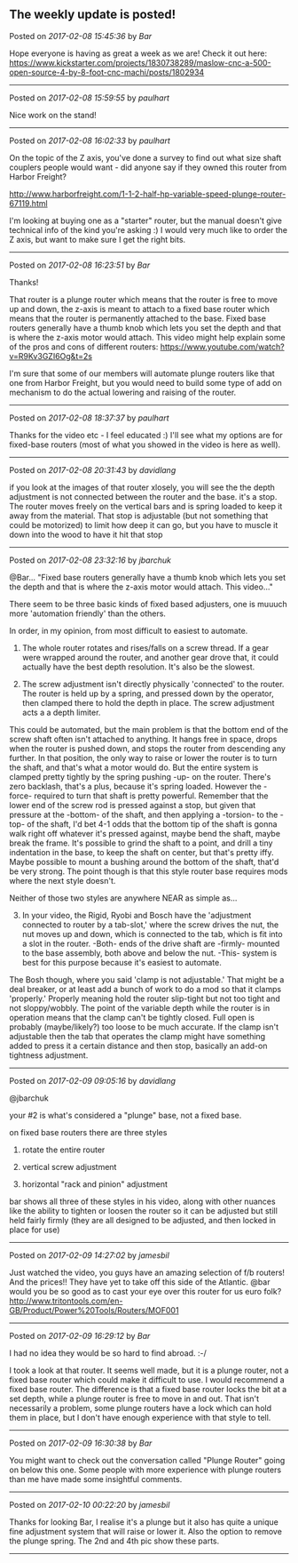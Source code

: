 ## The weekly update is posted!
Posted on *2017-02-08 15:45:36* by *Bar*

Hope everyone is having as great a week as we are! Check it out here: https://www.kickstarter.com/projects/1830738289/maslow-cnc-a-500-open-source-4-by-8-foot-cnc-machi/posts/1802934

---

Posted on *2017-02-08 15:59:55* by *paulhart*

Nice work on the stand!

---

Posted on *2017-02-08 16:02:33* by *paulhart*

On the topic of the Z axis, you've done a survey to find out what size shaft couplers people would want - did anyone say if they owned this router from Harbor Freight?

http://www.harborfreight.com/1-1-2-half-hp-variable-speed-plunge-router-67119.html

I'm looking at buying one as a "starter" router, but the manual doesn't give technical info of the kind you're asking :) I would very much like to order the Z axis, but want to make sure I get the right bits.

---

Posted on *2017-02-08 16:23:51* by *Bar*

Thanks!

That router is a plunge router which means that the router is free to move up and down, the z-axis is meant to attach to a fixed base router which means that the router is permanently attached to the base. Fixed base routers generally have a thumb knob which lets you set the depth and that is where the z-axis motor would attach. This video might help explain some of the pros and cons of different routers: https://www.youtube.com/watch?v=R9Kv3GZI6Og&t=2s

I'm sure that some of our members will automate plunge routers like that one from Harbor Freight, but you would need to build some type of add on mechanism to do the actual lowering and raising of the router.

---

Posted on *2017-02-08 18:37:37* by *paulhart*

Thanks for the video etc - I feel educated :) I'll see what my options are for fixed-base routers (most of what you showed in the video is here as well).

---

Posted on *2017-02-08 20:31:43* by *davidlang*

if you look at the images of that router xlosely, you will see the the depth adjustment is not connected between the router and the base. it's a stop. The router moves freely on the vertical bars and is spring loaded to keep it away from the material. That stop is adjustable (but not something that could be motorized) to limit how deep it can go, but you have to muscle it down into the wood to have it hit that stop

---

Posted on *2017-02-08 23:32:16* by *jbarchuk*

@Bar... "Fixed base routers generally have a thumb knob which lets you set the depth and that is where the z-axis motor would attach. This video..."

There seem to be three basic kinds of fixed based adjusters, one is muuuch more 'automation friendly' than the others.

In order, in my opinion, from most difficult to easiest to automate.

1) The whole router rotates and rises/falls on a screw thread. If a gear were wrapped around the router, and another gear drove that, it could actually have the best depth resolution. It's also be the slowest.

2) The screw adjustment isn't directly physically 'connected' to the router. The router is held up by a spring, and pressed down by the operator, then clamped there to hold the depth in place. The screw adjustment acts a a depth limiter.

This could be automated, but the main problem is that the bottom end of the screw shaft often isn't attached to anything. It hangs free in space, drops when the router is pushed down, and stops the router from descending any further. In that position, the only way to raise or lower the router is  to turn the shaft, and that's what a motor would do. But the entire system is clamped pretty tightly by the spring pushing -up- on the router. There's zero backlash, that's a plus, because it's spring loaded. However the -force- required to turn that shaft is pretty powerful. Remember that the lower end of the screw rod is pressed against a stop, but given that pressure at the -bottom- of the shaft, and then applying a -torsion- to the -top- of the shaft, I'd bet 4-1 odds that the bottom tip of the shaft is gonna walk right off whatever it's pressed against, maybe bend the shaft, maybe break the frame. It's possible to grind the shaft to a point, and drill a tiny indentation in the base, to keep the shaft on center, but that's pretty iffy. Maybe possible to mount a bushing around the bottom of the shaft, that'd be very strong. The point though is that this style router base requires mods where the next style doesn't.

Neither of those two styles are anywhere NEAR as simple as...

3) In your video, the Rigid, Ryobi and Bosch have the 'adjustment connected to router by a tab-slot,' where the screw drives the nut, the nut moves up and down, which is connected to the tab, which is fit into a slot in the router. -Both- ends of the drive shaft are -firmly- mounted to the base assembly, both above and below the nut. -This- system is best for this purpose because it's easiest to automate.

The Bosh though, where you said 'clamp is not adjustable.' That might be a deal breaker, or at least add a bunch of work to do a mod so that it clamps 'properly.' Properly meaning hold the router slip-tight but not too tight and not sloppy/wobbly. The point of the variable depth while the router is in operation means that the clamp can't be tightly closed. Full open is probably (maybe/likely?) too loose to be much accurate. If the clamp isn't adjustable then the tab that operates the clamp might have something added to press it a certain distance and then stop, basically an add-on tightness adjustment.

---

Posted on *2017-02-09 09:05:16* by *davidlang*

@jbarchuk

your #2 is what's considered a "plunge" base, not a fixed base.

on fixed base routers there are three styles

1. rotate the entire router

2. vertical screw adjustment

3. horizontal "rack and pinion" adjustment

bar shows all three of these styles in his video, along with other nuances like the ability to tighten or loosen the router so it can be adjusted but still held fairly firmly (they are all designed to be adjusted, and then locked in place for use)

---

Posted on *2017-02-09 14:27:02* by *jamesbil*

Just watched the video, you guys have an amazing selection of f/b routers! And the prices!! They have yet to take off this side of the Atlantic. @bar would you be so good as to cast your eye over this router for us euro folk?http://www.tritontools.com/en-GB/Product/Power%20Tools/Routers/MOF001

---

Posted on *2017-02-09 16:29:12* by *Bar*

I had no idea they would be so hard to find abroad. :-/

I took a look at that router. It seems well made, but it is a plunge router, not a fixed base router which could make it difficult to use. I would recommend a fixed base router. The difference is that a fixed base router locks the bit at a set depth, while a plunge router is free to move in and out. That isn't necessarily a problem, some plunge routers have a lock which can hold them in place, but I don't have enough experience with that style to tell.

---

Posted on *2017-02-09 16:30:38* by *Bar*

You might want to check out the conversation called "Plunge Router" going on below this one. Some people with more experience with plunge routers than me have made some insightful comments.

---

Posted on *2017-02-10 00:22:20* by *jamesbil*

Thanks for looking Bar, I realise it's a plunge but it also has quite a unique fine adjustment system that will raise or lower it. Also the option to remove the plunge spring. The 2nd and 4th pic show these parts.

---


